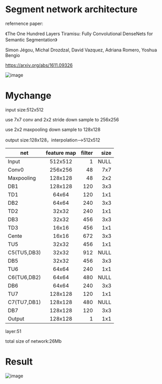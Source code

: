# Segment network architecture
refernence paper:<p>
《The One Hundred Layers Tiramisu: Fully Convolutional DenseNets for Semantic Segmentation》  <p>
   Simon Jégou, Michal Drozdzal, David Vazquez, Adriana Romero, Yoshua Bengio<p>
https://arxiv.org/abs/1611.09326  <p>
![image](https://github.com/KirtoXX/segment/blob/master/20170817161456238.png)
# Mychange
input size:512x512    <p>
use 7x7 conv and 2x2 stride down sample to 256x256  <p>
use 2x2 maxpooling down sample to 128x128 <p>
output size:128x128，interpolation—>512x512    <p>

| net           | feature map   | filter|  size   |
| ------------- |:-------------:| -----:|--------:|
| Input         | 512x512       | 1     |  NULL   |
| Conv0         | 256x256       |  48   |   7x7   | 
| Maxpooling    | 128x128       |  48   |   2x2   | 
| DB1           | 128x128       |  120  |   3x3   | 
| TD1           | 64x64         |  120  |   1x1   | 
| DB2           | 64x64         |  240  |   3x3   | 
| TD2           | 32x32         |  240  |   1x1   | 
| DB3           | 32x32         |  456  |   3x3   | 
| TD3           | 16x16         |  456  |   1x1   | 
| Cente         | 16x16         |  672  |   3x3   |
| TU5           | 32x32         |  456  |   1x1   |
| C5(TU5,DB3)   | 32x32         |  912  |   NULL  |
| DB5           | 32x32         |  456  |   3x3   |
| TU6           | 64x64         |  240  |   1x1   |
| C6(TU6,DB2)   | 64x64         |  480  |   NULL  |
| DB6           | 64x64         |  240  |   3x3   |
| TU7           | 128x128       |  120  |   1x1   |
| C7(TU7,DB1)   | 128x128       |  480  |   NULL  |
| DB7           | 128x128       |  120  |   3x3   |
| Output         | 128x128      |  1    |   1x1   |
layer:51  <p>
total size of network:26Mb    <p>
# Result
![image](https://github.com/KirtoXX/segment/blob/master/tiramasu56.png)
   
  
  
  
  
  
  

